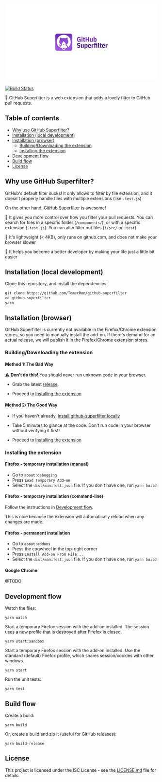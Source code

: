 ![GitHub Superfilter](assets/splash.png)

[![Build Status](https://travis-ci.org/TomerRon/github-superfilter.svg?branch=master)](https://travis-ci.org/TomerRon/github-superfilter)

🚀 GitHub Superfilter is a web extension that adds a lovely filter to GitHub pull requests.

## Table of contents

- [Why use GitHub Superfilter?](#why-use-github-superfilter)
- [Installation (local development)](#installation-local-development)
- [Installation (browser)](#installation-browser)
  - [Building/Downloading the extension](#buildingdownloading-the-extension)
  - [Installing the extension](#installing-the-extension)
- [Development flow](#development-flow)
- [Build flow](#build-flow)
- [License](#license)

## Why use GitHub Superfilter?

GitHub's default filter sucks! It only allows to filter by file extension, and it doesn't properly handle files with multiple extensions (like `.test.js`)

On the other hand, GitHub Superfilter is awesome!

🎉 It gives you more control over how you filter your pull requests. You can search for files in a specific folder (`/components/`), or with a specific extension (`.test.js`). You can also filter out files (`!/src/` or `!test`)

🎉 It's lightweight (< 4KB), only runs on github.com, and does not make your browser slower

🎉 It helps you become a better developer by making your life just a little bit easier

## Installation (local development)

Clone this repository, and install the dependencies:

```
git clone https://github.com/TomerRon/github-superfilter
cd github-superfilter
yarn
```

## Installation (browser)

GitHub Superfilter is currently not available in the Firefox/Chrome extension stores, so you need to manually install the add-on. If there's demand for an actual release, we will publish it in the Firefox/Chrome extension stores.

### Building/Downloading the extension

#### Method 1: The Bad Way

⚠️ **Don't do this!** You should never run unknown code in your browser.

- Grab the latest [release](https://github.com/TomerRon/github-superfilter/releases).

- Proceed to [Installing the extension](#installing-the-extension)

#### Method 2: The Good Way

- If you haven't already, [install github-superfilter locally](#installation-local-development)

- Take 5 minutes to glance at the code. Don't run code in your browser without verifying it first!

- Proceed to [Installing the extension](#installing-the-extension)

### Installing the extension

#### Firefox - temporary installation (manual)

- Go to `about:debugging`
- Press `Load Temporary Add-on`
- Select the `dist/manifest.json` file. If you don't have one, run `yarn build`

#### Firefox - temporary installation (command-line)

Follow the instructions in [Development flow](#development-flow).

This is nice because the extension will automatically reload when any changes are made.

#### Firefox - permanent installation

- Go to `about:addons`
- Press the cogwheel in the top-right corner
- Press `Install Add-on From File...`
- Select the `dist/manifest.json` file. If you don't have one, run `yarn build`

#### Google Chrome

@TODO

## Development flow

Watch the files:

```
yarn watch
```

Start a temporary Firefox session with the add-on installed.
The session uses a new profile that is destroyed after Firefox is closed.

```
yarn start:sandbox
```

Start a temporary Firefox session with the add-on installed.
Use the standard (default) Firefox profile, which shares session/cookies with other windows.

```
yarn start
```

Run the unit tests:

```
yarn test
```

## Build flow

Create a build:

```
yarn build
```

Or, create a build and zip it (useful for GitHub releases):

```
yarn build-release
```

## License

This project is licensed under the ISC License - see the [LICENSE.md](LICENSE.md) file for details.
